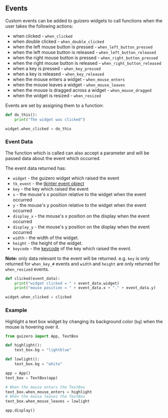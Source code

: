 ## Events

Custom events can be added to guizero widgets to call functions when the user takes the following actions:

- when clicked - `when_clicked`
- when double clicked - `when_double_clicked`
- when the left mouse button is pressed - `when_left_button_pressed`
- when the left mouse button is released - `when_left_button_released`
- when the right mouse button is pressed - `when_right_button_pressed`
- when the right mouse button is released - `when_right_button_released`
- when a key is pressed - `when_key_pressed`
- when a key is released - `when_key_released`
- when the mouse enters a widget - `when_mouse_enters`
- when the mouse leaves a widget - `when_mouse_leaves`
- when the mouse is dragged across a widget - `when_mouse_dragged`
- when the widget is resized - `when_resized`

Events are set by assigning them to a function:

```python
def do_this():
    print("The widget was clicked")

widget.when_clicked = do_this
```

### Event Data

The function which is called can also accept a parameter and will be passed data about the event which occurred.

The event data returned has:

- `widget` - the guizero widget which raised the event
- `tk_event` - the [tkinter event object](http://effbot.org/tkinterbook/tkinter-events-and-bindings.htm)
- `key` - the key which raised the event
- `x` - the mouse's x position relative to the widget when the event occurred
- `y` - the mouse's y position relative to the widget when the event occurred
- `display_x` - the mouse's x position on the display when the event occurred
- `display_y` - the mouse's y position on the display when the event occurred
- `width` - the width of the widget. 
- `height` - the height of the widget.
- `keycode` - the [keycode](https://anzeljg.github.io/rin2/book2/2405/docs/tkinter/key-names.html) of the key which raised the event. 

**Note:** only data relevant to the event will be returned. e.g. `key` is only returned for `when_key_#` events and `width` and `height` are only returned for `when_resized` events.

```python
def clicked(event_data):
    print("widget clicked = " + event_data.widget)
    print("mouse position = " + event_data.x + "." + event_data.y)

widget.when_clicked = clicked
```

### Example

Highlight a text box widget by changing its background color (`bg`) when the mouse is hovering over it.

```python
from guizero import App, TextBox

def highlight():
    text_box.bg = "lightblue"

def lowlight():
    text_box.bg = "white"

app = App()
text_box = TextBox(app)

# When the mouse enters the TextBox
text_box.when_mouse_enters = highlight
# When the mouse leaves the TextBox
text_box.when_mouse_leaves = lowlight

app.display()
```